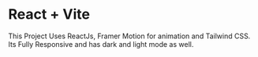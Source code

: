 # React + Vite

This Project Uses ReactJs, Framer Motion for animation and Tailwind CSS.
Its Fully Responsive and has dark and light mode as well.

